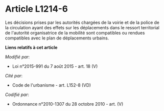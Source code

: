 # Article L1214-6

Les décisions prises par les autorités chargées de la voirie et de la police de la circulation ayant des effets sur les
déplacements dans le ressort territorial de l'autorité organisatrice de la mobilité  sont compatibles ou rendues compatibles
avec le plan de déplacements urbains.

**Liens relatifs à cet article**

_Modifié par_:

  - Loi n°2015-991 du 7 août 2015 - art. 18 (V)

_Cité par_:

  - Code de l'urbanisme - art. L152-8 (VD)

_Codifié par_:

  - Ordonnance n°2010-1307 du 28 octobre 2010 - art. (V)
